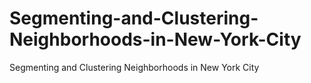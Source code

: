# Segmenting-and-Clustering-Neighborhoods-in-New-York-City
Segmenting and Clustering Neighborhoods in New York City
